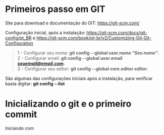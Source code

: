 # Primeiros passo em GIT

Site para download e documentação do GIT:
<https://git-scm.com/>

Configuração inicial, após a instalação:
<https://git-scm.com/docs/git-config/pt_BR> e <https://git-scm.com/book/pt-br/v2/Customizing-Git-Git-Configuration>

> 1 - Configurar seu nome: **git config --global user.name *"Seu nome"*.**\
> 2 - Configurar email: **git config --global user.email *seuemail@email.com*.**\
> 3 - Configurar seu editor: **git config --global core.editor *editor*.**

São algumas das configurações iniciais após a instalação, para verificar basta digitar: **git config --list**

# Inicializando o git e o primeiro commit

Iniciando com